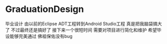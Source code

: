 # GraduationDesign
毕业设计
由以前的Eclipse ADT工程转到Android Studio工程 
真是把我脑袋搞大了
不过最终还是搞好了
接下来一个很短时间 
需要对项目进行简化和维护
希望毕设能够完美通过 
佛祖保佑没有bug
